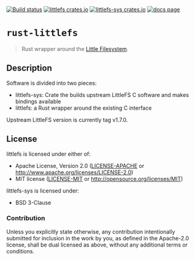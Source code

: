 [![Build status](https://travis-ci.org/brandonedens/rust-littlefs.svg?branch=master)](https://travis-ci.org/brandonedens/rust-littlefs)
[![littlefs crates.io](https://img.shields.io/crates/v/littlefs.svg)](https://crates.io/crates/littlefs)
[![littlefs-sys crates.io](https://img.shields.io/crates/v/littlefs-sys.svg)](https://crates.io/crates/littlefs-sys)
[![docs page](https://img.shields.io/badge/docs-website-blue.svg)](https://docs.rs/littlefs/0.1.0/littlefs/)

# `rust-littlefs`

> Rust wrapper around the [Little Filesystem](https://github.com/ARMmbed/littlefs).

## Description

Software is divided into two pieces:

- littlefs-sys: Crate the builds upstream LittleFS C software and makes bindings available
- littlefs: a Rust wrapper around the existing C interface

Upstream LittleFS version is currently tag v1.7.0.

## License

littlefs is licensed under either of:

- Apache License, Version 2.0 ([LICENSE-APACHE](LICENSE-APACHE) or
  http://www.apache.org/licenses/LICENSE-2.0)
- MIT license ([LICENSE-MIT](LICENSE-MIT) or http://opensource.org/licenses/MIT)

littlefs-sys is licensed under:

- BSD 3-Clause

### Contribution

Unless you explicitly state otherwise, any contribution intentionally submitted
for inclusion in the work by you, as defined in the Apache-2.0 license, shall be
dual licensed as above, without any additional terms or conditions.
